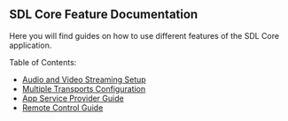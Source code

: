 ## SDL Core Feature Documentation

Here you will find guides on how to use different features of the SDL Core application.

Table of Contents:

- [Audio and Video Streaming Setup](../audio-and-video-streaming-setup/)
- [Multiple Transports Configuration](../multiple-transports-configuration/)
- [App Service Provider Guide](../app-service-provider-guide/)
- [Remote Control Guide](../remote-control-guide/)
